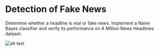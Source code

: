 # Detection of Fake News
Determine whether a headline is real or fake news. 
Implement a Naive Bayes classifier and verify its performance on A Million News Headlines dataset. 


![alt text](https://cdn-images-1.medium.com/max/1600/1*4_K-1IT2ygIvYZkAIcReIg.jpeg)

